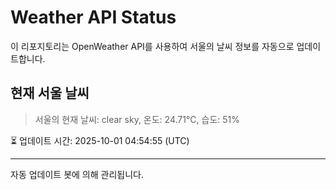 
# Weather API Status

이 리포지토리는 OpenWeather API를 사용하여 서울의 날씨 정보를 자동으로 업데이트합니다.

## 현재 서울 날씨
> 서울의 현재 날씨: clear sky, 온도: 24.71°C, 습도: 51%

⏳ 업데이트 시간: 2025-10-01 04:54:55 (UTC)

---
자동 업데이트 봇에 의해 관리됩니다.
